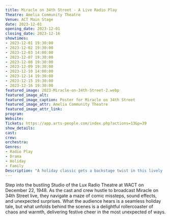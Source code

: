 ```yaml
---
title: Miracle on 34th Street - A Live Radio Play
Theatre: Amelia Community Theatre
Venue: ACT Main Stage
date: 2023-12-01 
opening_date: 2023-12-01 
closing_date: 2023-12-16
showtimes:
- 2023-12-01 19:30:00
- 2023-12-02 19:30:00
- 2023-12-03 14:00:00
- 2023-12-07 19:30:00
- 2023-12-08 19:30:00
- 2023-12-09 19:30:00
- 2023-12-10 14:00:00
- 2023-12-14 19:30:00
- 2023-12-15 19:30:00
- 2023-12-16 19:30:00
featured_image: 2023-Miracle-on-34th-Street-2.webp
featured_image_alt: 
featured_image_caption: Poster for Miracle on 34th Street
featured_image_attr: Amelia Community Theatre
featured_image_attr_link: 
program:
Website: 
Tickets: https://app.arts-people.com/index.php?actions=13&p=39
show_details: 
cast:
crew:
orchestra:
Genres:
- Radio Play
- Drama
- Holiday
- Family
Description: "A holiday classic gets a backstage twist in this lively 'play within a play.'"
---
```

Step into the bustling Studio of the Lux Radio Theatre at WACT on December 22, 1948. As the cast and crew hustle to broadcast Miracle on 34th Street live, they navigate a maze of comic missteps, sound effects, and unexpected surprises. What the audience hears is a seamless holiday tale, but what unfolds behind the scenes is a delightful rollercoaster of chaos and warmth, delivering festive cheer in the most unexpected of ways.